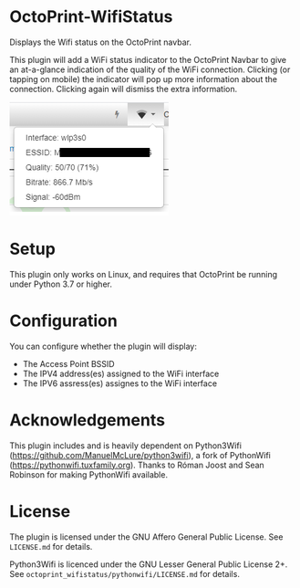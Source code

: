# OctoPrint-WifiStatus

Displays the Wifi status on the OctoPrint navbar.

This plugin will add a WiFi status indicator to the OctoPrint Navbar to give an at-a-glance indication of the quality of the WiFi connection. Clicking (or tapping on mobile) the indicator will pop up more information about the connection. Clicking again will dismiss the extra information.

![WiFiStatus](/assets/WiFiStatus.png)

# Setup

This plugin only works on Linux, and requires that OctoPrint be running under Python 3.7 or higher.

# Configuration

You can configure whether the plugin will display:

- The Access Point BSSID
- The IPV4 address(es) assigned to the WiFi interface
- The IPV6 assress(es) assignes to the WiFi interface

# Acknowledgements

This plugin includes and is heavily dependent on Python3Wifi (https://github.com/ManuelMcLure/python3wifi), a fork of PythonWifi (https://pythonwifi.tuxfamily.org). Thanks to Róman Joost and Sean Robinson for making PythonWifi available.

# License

The plugin is licensed under the GNU Affero General Public License. See `LICENSE.md` for details.

Python3Wifi is licenced under the GNU Lesser General Public License 2+. See `octoprint_wifistatus/pythonwifi/LICENSE.md` for details.
